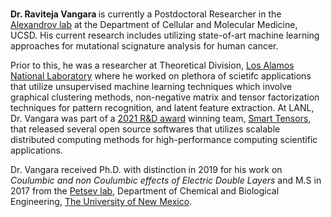 ### 

<strong> Dr. Raviteja Vangara </strong> is currently a Postdoctoral Researcher in the [Alexandrov lab](https://alexandrov.cloud.ucsd.edu/) at the Department of Cellular and Molecular Medicine, UCSD. His current research includes utilizing state-of-art machine learning approaches for mutational scignature analysis for human cancer. 

Prior to this, he was a researcher at Theoretical Division, [Los Alamos National Laboratory](https://www.lanl.gov) where he worked on plethora of scietifc applications that utilize unsupervised machine learning techniques which involve graphical clustering methods, non-negative matrix and tensor factorization techniques for pattern recognition, and latent feature extraction. At LANL, Dr. Vangara was part of a [2021 R&D award](https://www.rdworldonline.com/2021-rd-100-award-winners/) winning team, [Smart Tensors](https://collaboration.lanl.gov/smarttensors), that released several open source softwares that utilizes scalable distributed computing methods for high-performance computing scientific applications. 

Dr. Vangara received Ph.D. with distinction in 2019 for his work on <em>Coulumbic and non Coulumbic effects of Electric Double Layers</em>  and M.S in 2017 from the [Petsev lab](https://petsevlab.unm.edu),  Department of Chemical and Biological Engineering, [The University of New Mexico](https://cbe.unm.edu). 




<!--

<div align="center", style="font-size: 50px">

  <img src="https://github-readme-stats.vercel.app/api?username=rvangara&show_icons=true&hide_border=true&theme=algolia&count_private=True&hide_rank=True"></img>

</div>
 -->


<!-- Light Mode 
<div align="center"> 
<a href="https://github.com/anuraghazra/github-readme-stats#gh-light-mode-only">
<img height=200 src="https://github-readme-stats-git-master-rstaa-rickstaa.vercel.app//api/top-langs/?username=rvangara&layout=compact&langs_count=10&hide_border=1&role=OWNER,COLLABORATOR#gh-light-mode-only" alt="Raviteja Vangara's Language stats" />
</a>
<a href="https://github.com/anuraghazra/github-readme-stats#gh-light-mode-only">
<img height=200 src="https://github-readme-stats-git-master-rstaa-rickstaa.vercel.app//api?username=rvangara&show_icons=true&count_private=true&line_height=28&hide_border=1&include_all_commits=true&card_width=450&role=OWNER,COLLABORATOR&exclude_repo=github-readme-stats#gh-light-mode-only" alt="Raviteja Vangara's Github stats" />
</a>
</div>

<!-- Dark Mode 
<div align="center"> 
<a href="https://github.com/anuraghazra/github-readme-stats#gh-dark-mode-only">
<img height=200 src="https://github-readme-stats-git-master-rstaa-rickstaa.vercel.app//api/top-langs/?username=rvangara&layout=compact&langs_count=10&hide_border=1&role=OWNER,COLLABORATOR&theme=dark&bg_color=000000#gh-dark-mode-only" alt="Raviteja Vangara's Language stats" />
</a>
<a href="https://github.com/anuraghazra/github-readme-stats#gh-dark-mode-only">
<img height=200 src="https://github-readme-stats-git-master-rstaa-rickstaa.vercel.app//api?username=rvangara&show_icons=true&count_private=true&line_height=28&hide_border=1&include_all_commits=true&card_width=450&role=OWNER,COLLABORATOR&exclude_repo=github-readme-stats&theme=dark&bg_color=000000#gh-dark-mode-only" alt="Raviteja Vangara's Github stats" />
</a>
</div>
 -->


<!--
**rvangara/rvangara** is a ✨ _special_ ✨ repository because its `README.md` (this file) appears on your GitHub profile.

Here are some ideas to get you started:

- 🔭 I’m currently working on ...
- 🌱 I’m currently learning ...
- 👯 I’m looking to collaborate on ...
- 🤔 I’m looking for help with ...
- 💬 Ask me about ...
- 📫 How to reach me: ...
- 😄 Pronouns: ...
- ⚡ Fun fact: ...
-->

